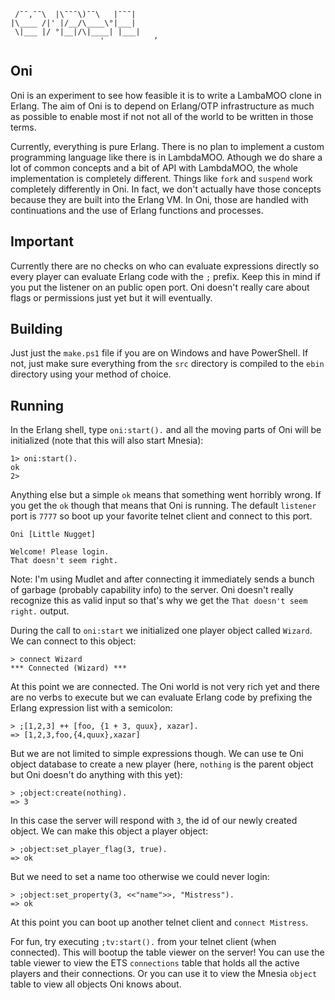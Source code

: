      /¯¯,¯¯\  |\¯¯¯\)¯¯\   |¯¯¯|          
    |\____ /|' |/__/\____\°|___|          
     \|___ |/ °|__|/\|____| |___|          
                        '           ‘            

## Oni
Oni is an experiment to see how feasible it is to write a LambaMOO clone in Erlang. The aim of Oni is to depend on Erlang/OTP infrastructure as much as possible to enable most if not not all of the world to be written in those terms. 

Currently, everything is pure Erlang. There is no plan to implement a custom programming language like there is in LambdaMOO. Athough we do share a lot of common concepts and a bit of API with LambdaMOO, the whole implementation is completely different. Things like `fork` and `suspend` work completely differently in Oni. In fact, we don't actually have those concepts because they are built into the Erlang VM. In Oni, those are handled with continuations and the use of Erlang functions and processes.

## Important
Currently there are no checks on who can evaluate expressions directly so every player can evaluate Erlang code with the `;` prefix. Keep this in mind if you put the listener on an public open port. Oni doesn't really care about flags or permissions just yet but it will eventually.

## Building
Just just the `make.ps1` file if you are on Windows and have PowerShell. If not, just make sure everything from the `src` directory is compiled to the `ebin` directory using your method of choice.

## Running
In the Erlang shell, type `oni:start().` and all the moving parts of Oni will be initialized (note that this will also start Mnesia):

    1> oni:start().
    ok
    2>

Anything else but a simple `ok` means that something went horribly wrong. If you get the `ok` though that means that Oni is running. The default `listener` port is `7777` so boot up your favorite telnet client and connect to this port.

    Oni [Little Nugget]

    Welcome! Please login.
    That doesn't seem right.

Note: I'm using Mudlet and after connecting it immediately sends a bunch of garbage (probably capability info) to the server. Oni doesn't really recognize this as valid input so that's why we get the `That doesn't seem right.` output.

During the call to `oni:start` we initialized one player object called `Wizard`. We can connect to this object:

    > connect Wizard
    *** Connected (Wizard) ***

At this point we are connected. The Oni world is not very rich yet and there are no verbs to execute but we can evaluate Erlang code by prefixing the Erlang expression list with a semicolon:

    > ;[1,2,3] ++ [foo, {1 + 3, quux}, xazar].
    => [1,2,3,foo,{4,quux},xazar]

But we are not limited to simple expressions though. We can use te Oni object database to create a new player (here, `nothing` is the parent object but Oni doesn't do anything with this yet):

    > ;object:create(nothing).
    => 3

In this case the server will respond with `3`, the id of our newly created object. We can make this object a player object:

    > ;object:set_player_flag(3, true).
    => ok

But we need to set a name too otherwise we could never login:

    > ;object:set_property(3, <<"name">>, "Mistress").
    => ok

At this point you can boot up another telnet client and `connect Mistress`.

For fun, try executing `;tv:start().` from your telnet client (when connected). This will bootup the table viewer on the server! You can use the table viewer to view the ETS `connections` table that holds all the active players and their connections. Or you can use it to view the Mnesia `object` table to view all objects Oni knows about.